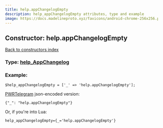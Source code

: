 ```yaml
---
title: help.appChangelogEmpty
description: help_appChangelogEmpty attributes, type and example
image: https://docs.madelineproto.xyz/favicons/android-chrome-256x256.png
---
```

## Constructor: help.appChangelogEmpty  
[Back to constructors index](index.md)






### Type: [help\_AppChangelog](../types/help_AppChangelog.md)


### Example:

```
$help_appChangelogEmpty = ['_' => 'help.appChangelogEmpty'];
```  

[PWRTelegram](https://pwrtelegram.xyz) json-encoded version:

```
{"_": "help.appChangelogEmpty"}
```


Or, if you're into Lua:  


```
help_appChangelogEmpty={_='help.appChangelogEmpty'}

```


